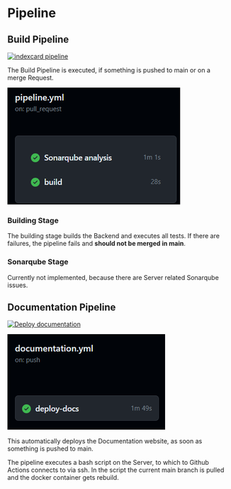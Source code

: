 # Pipeline

## Build Pipeline

[![indexcard pipeline](https://github.com/7ubi/indexcards/actions/workflows/pipeline.yml/badge.svg)](https://github.com/7ubi/indexcards/actions/workflows/pipeline.yml) 

The Build Pipeline is executed, if something is pushed to main or on a merge Request.

![Build Pipeline](images/build-pipeline.png)

### Building Stage

The building stage builds the Backend and executes all tests. If there are failures, the pipeline fails and **should not be merged in main**.

### Sonarqube Stage

Currently not implemented, because there are Server related Sonarqube issues.

## Documentation Pipeline

[![Deploy documentation](https://github.com/7ubi/indexcards/actions/workflows/documentation.yml/badge.svg?branch=main)](https://github.com/7ubi/indexcards/actions/workflows/documentation.yml)

![Documentation Pipeline](images/documentation-pipeline.png)

This automatically deploys the Documentation website, as soon as something is pushed to main. 

The pipeline executes a bash script on the Server, to which to Github Actions connects to via ssh. In the script the current main branch is pulled and the docker container gets rebuild.